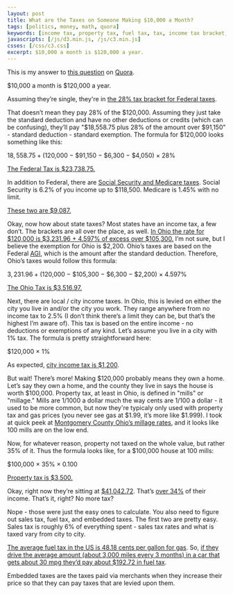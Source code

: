 ```yaml
---
layout: post
title: What are the Taxes on Someone Making $10,000 a Month?
tags: [politics, money, math, quora]
keywords: [income tax, property tax, fuel tax, tax, income tax bracket, tax bracket]
javascripts: [/js/d3.min.js, /js/c3.min.js]
csses: [/css/c3.css]
excerpt: $10,000 a month is $120,000 a year.
---
```


This is my answer to [this question](https://www.quora.com/If-I-earn-10-000-a-month-in-the-US-any-state-you-choose-how-much-will-go-to-taxes) on [Quora](https://www.quora.com).

$10,000 a month is $120,000 a year.

Assuming they’re single, they're in [the 28% tax bracket for Federal taxes](https://www.irs.com/articles/2016-federal-tax-rates-personal-exemptions-and-standard-deductions).

That doesn’t mean they pay 28% of the $120,000. Assuming they just take the standard deduction and have no other deductions or credits (which can be confusing), they’ll pay "$18,558.75 plus 28% of the amount over $91,150" - standard deduction - standard exemption. The formula for $120,000 looks something like this:

$18,558.75 + ($120,000 − $91,150 − $6,300 − $4,050) × 28%

[The Federal Tax is $23,738.75.](https://www.google.com/search?q=18558.75%2B(120000-91150-6300-4050)*0.28)

In addition to Federal, there are [Social Security and Medicare taxes](https://www.irs.gov/taxtopics/tc751.html). Social Security is 6.2% of you income up to $118,500. Medicare is 1.45% with no limit.

[These two are $9,087.](https://www.google.com/search?q=118500*0.062%2B120000*0.0145)

Okay, now how about state taxes? Most states have an income tax, a few don’t. The brackets are all over the place, as well. [In Ohio the rate for $120,000 is $3,231.96 + 4.597% of excess over $105,300.](http://www.tax.ohio.gov/ohio_individual/individual/annual_tax_rates.aspx) I’m not sure, but I believe the exemption for Ohio is $2,200. Ohio’s taxes are based on the Federal [AGI](https://en.wikipedia.org/wiki/Adjusted_gross_income), which is the amount after the standard deduction. Therefore, Ohio’s taxes would follow this formula:

$3,231.96 + ($120,000 − $105,300 − $6,300 − $2,200) × 4.597%

[The Ohio Tax is $3,516.97.](https://www.google.com/search?q=3231.96%2B(120%2C000-105300-6300-2200)*0.04597)

Next, there are local / city income taxes. In Ohio, this is levied on either the city you live in and/or the city you work. They range anywhere from no income tax to 2.5% (I don’t think there’s a limit they can be, but that’s the highest I’m aware of). This tax is based on the entire income - no deductions or exemptions of any kind. Let’s assume you live in a city with 1% tax. The formula is pretty straightforward here:

$120,000 × 1%

As expected, [city income tax is $1,200](https://www.google.com/search?q=120000*0.01).

But wait! There’s more! Making $120,000 probably means they own a home. Let’s say they own a home, and the county they live in says the house is worth $100,000. Property tax, at least in Ohio, is defined in "mills" or "millage." Mills are 1/1000 a dollar much the way cents are 1/100 a dollar - it used to be more common, but now they're typicaly only used with property tax and gas prices (you never see gas at $1.99, it’s more like $1.999). I took at quick peek at [Montgomery County Ohio’s millage rates](http://www.mcrealestate.org/pdffiles/taxrates/Taxrate_2015.pdf), and it looks like 100 mills are on the low end.

Now, for whatever reason, property not taxed on the whole value, but rather 35% of it. Thus the formula looks like, for a $100,000 house at 100 mills:

$100,000 × 35% × 0.100

[Property tax is $3,500.](https://www.google.com/search?q=100000*0.35*0.100)

Okay, right now they’re sitting at [$41,042.72](https://www.google.com/search?q=23738.75%2B9087%2B3516.97%2B1200%2B3500). That’s [over 34%](https://www.google.com/search?q=41042.72%2F120000) of their income. That’s it, right? No more tax?

Nope - those were just the easy ones to calculate. You also need to figure out sales tax, fuel tax, and embedded taxes. The first two are pretty easy. Sales tax is roughly 6% of everything spent - sales tax rates and what is taxed vary from city to city.

[The average fuel tax in the US is 48.18 cents per gallon for gas](https://en.wikipedia.org/wiki/Fuel_taxes_in_the_United_States). So, [if they drive the average amount (about 3,000 miles every 3 months) in a car that gets about 30 mpg they’d pay about $192.72 in fuel tax](https://www.google.com/search?q=0.4818*4*3000%2F30).

Embedded taxes are the taxes paid via merchants when they increase their price so that they can pay taxes that are levied upon them.

<div id="taxPie"></div>
<script>
$(document).ready(function() {
    var income = 120000.00;
    var federal = 18558.75 + (income − 91150 − 6300 − 4050) * 0.28;
    var ss = 118500 * 0.062;
    var medicare = income * 0.0145;
    var state = 3231.96 + (income − 105300 − 6300 − 2200) * 0.4597;
    var local = income * 0.01;
    var property = 100000 * 0.35 * 0.1;
    var fuel = 0.4818 * 4 * 3000 / 30;
    var remaining = income - federal - ss- medicare - state - local - property - fuel;

    c3.generate({
        bindto: '#taxPie',
        data: {
            columns: [
                ['Federal Tax', federal],
                ['Social Security Tax', ss]
                ['Medicare Tax', medicare]
                ['State Tax', state]
                ['Local Tax', local]
                ['Property Tax', property]
                ['Fuel Tax', fuel]
                ['Remaining', remaining]
            ],
            type: 'pie'
        }
    });
});
</script>
